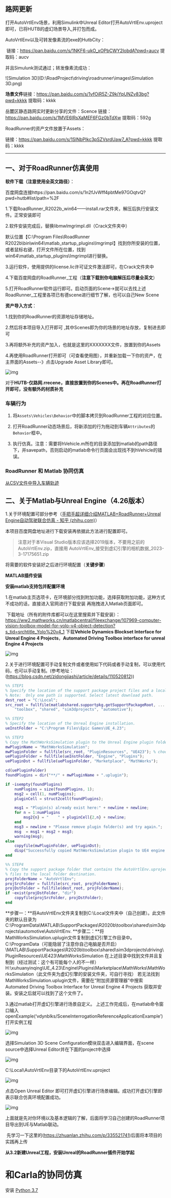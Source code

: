 ## **路网更新**

打开AutoVrtlEnv场景，利用Simulink中Unreal Editor打开AutoVrtlEnv.uproject即可，已将HUTB的虚幻场景导入,并打包而成。

AutoVrtlEnv以及可转发像素流的exe的HutbCity：

​	链接：https://pan.baidu.com/s/1NKF6-ukO_xOPbCWY2IobdA?pwd=aucv 
提取码：aucv

并且Simulunk测试通过；转发像素流成功：

![Simulation 3D](D:\RoadProject\driving\roadrunner\images\Simulation 3D.png)





**场景文件**链接：https://pan.baidu.com/s/1vfOiR5Z-Z9kiYpUNZv83bg?pwd=kkkk 
提取码：kkkk 

岳麓区静态路网实时更新分享的文件：Scence
链接：https://pan.baidu.com/s/1MVE6IRsXaMEF6FGz0bTdXw 
提取码：592g 

RoadRunner的资产文件放置于Assets：

链接：https://pan.baidu.com/s/1SlNbPIkc3pSZVsrdUaw7_A?pwd=kkkk 
提取码：kkkk 

------

## 一、对于RoadRunner仿真使用

**软件下载（注意使用全英文路径）**：

百度网盘连接https://pan.baidu.com/s/1n2fJvWff4pbtMe97GOqtvQ?pwd=hutb#list/path=%2F

1.下载RoadRunner_R2022b_win64——install.rar文件夹，解压后执行安装文件。正常安装即可

2.软件安装完成后，替换libmwlmgrimpl.dll（Crack文件夹中）

默认位置【C:\Program Files\RoadRunner R2022b\bin\win64\matlab_startup_plugins\lmgrimpl】找到你所安装的位置，或者鼠标右键，打开文件所在位置，找到 win64\matlab_startup_plugins\lmgrimpl进行替换。

3.运行软件，使用提供的license.lic许可证文件激活即可，在Crack文件夹中

4.下载百度网盘的RoadRunner_工程（**注意下载到你电脑解压后尽量全英文**）

5.打开RoadRunner软件运行即可。启动页面的Scene->就可以去找上述RoadRunner_工程里各项已有德scene进行细节了解，也可以自己New Scene



**资产导入方式**：

1.找到你的RoadRunner的资源地址存储地址。



2.然后将本项目导入打开即可 ,其中Scenes即为你的场景的地址存放，复制进去即可



3.再将额外补充的资产加入，也就是这里的XXXXXXX文件，放置到你的Assets



4.再使用RoadRunner打开即可（可查看使用图），并重新加载一下你的资产，在主界面的Assets--》点击Upgrade Asset Library即可。



![img](https://github.com/champion123456/driving/blob/master/roadrunner/images/road.png)

对于**HUTB-仅路网.rrecene，直接放置到你的Scenes中。再在RoadRunner打开即可，没有额外的材质补充**



### 车辆行为
1. 将`Assets\Vehicles\Behavior`中的脚本拷贝到RoadRunner工程的对应位置。

2. 打开RoadRunner动态场景后，将新添加的行为拖动到车辆`Attributes`的`Behavior`框中。

3. 执行仿真。注意：需要将hVehicle.m所在的目录添加到matlab的path路径下，并savepath，否则启动的matlab命令行页面会出现找不到hVehicle的错误。


### RoadRunner 和 Matlab 协同仿真

[从CSV文件中导入车辆轨迹](https://ww2.mathworks.cn/help/releases/R2022b/roadrunner-scenario/ug/import-trajectories-from-csv-files.html) 


## 二、关于Matlab与Unreal Engine（4.26版本）

1.关于环境配置可部分参考（[手把手超详细介绍MATLAB+RoadRunner+Unreal Engine自动驾驶联合仿真 - 知乎 (zhihu.com)](https://zhuanlan.zhihu.com/p/335521741)）

  本项目百度网盘地址进行下载安装再依据此方法进行配置即可。

> 注意对于本Visual Studio版本应该选择2019版本，不要用之前的AutoVrtlEnv.zip，直接用 AutoVrtlEnv_接受到虚幻引擎的相机数据_2023-3-17175651.zip

将需要的软件安装好之后进行环境配置（**关键步骤**）

**MATLAB插件安装**

**安装matlab支持包并配置环境**

1.在matlab主页选项卡，在环境部分找到附加功能，选择获取附加功能，这种方式不成功的话，直接进入官网进行下载安装 再拖拽进入Matlab页面即可。

​	下载地址（所有的附件库都可以在这里搜索并下载安装）：https://ww2.mathworks.cn/matlabcentral/fileexchange/107969-computer-vision-toolbox-model-for-yolo-v4-object-detection?s_tid=srchtitle_Yolo%20v4_1 下载**Vehicle Dynamics Blockset Interface for Unreal Engine 4 Projects**，**Automated Driving Toolbox interface for unreal Engine 4 Projects**

![img](https://github.com/champion123456/driving/blob/master/roadrunner/images/matlab1.png)



2.关于进行环境配置可手动复制文件或者使用如下代码或者手动复制，可以使用代码，也可以手动复制。(参考地址：(https://blog.csdn.net/zidongjiashi/article/details/110520812))

```matlab
%% STEP1
% Specify the location of the support package project files and a local folder destination
% Note:  Only one path is supported. Select latest download path.
dest_root = "C:\Local";
src_root = fullfile(matlabshared.supportpkg.getSupportPackageRoot, ...
    "toolbox", "shared", "sim3dprojects", "automotive");

%% STEP2
% Specify the location of the Unreal Engine installation.
ueInstFolder = "C:\Program Files\Epic Games\UE_4.23";

%% STEP3
% Copy the MathWorksSimulation plugin to the Unreal Engine plugin folder.
mwPluginName = "MathWorksSimulation";
mwPluginFolder = fullfile(src_root, "PluginResources", "UE423"); % choose UE version
uePluginFolder = fullfile(ueInstFolder, "Engine", "Plugins");
uePluginDst = fullfile(uePluginFolder, "Marketplace", "MathWorks");

cd(uePluginFolder)
foundPlugins = dir("**/" + mwPluginName + ".uplugin");

if ~isempty(foundPlugins)
    numPlugins = size(foundPlugins, 1);
    msg2 = cell(1, numPlugins);
    pluginCell = struct2cell(foundPlugins);

    msg1 = "Plugin(s) already exist here:" + newline + newline;
    for n = 1:numPlugins
        msg2{n} = "    " + pluginCell{2,n} + newline;
    end
    msg3 = newline + "Please remove plugin folder(s) and try again.";
    msg  = msg1 + msg2 + msg3;
    warning(msg);
else
    copyfile(mwPluginFolder, uePluginDst);
    disp("Successfully copied MathWorksSimulation plugin to UE4 engine plugins!")
end

%% STEP4
% Copy the support package folder that contains the AutoVrtlEnv.uproject
% files to the local folder destination.
projFolderName = "AutoVrtlEnv";
projSrcFolder = fullfile(src_root, projFolderName);
projDstFolder = fullfile(dest_root, projFolderName);
if ~exist(projDstFolder, "dir")
    copyfile(projSrcFolder, projDstFolder);
end

```

**步骤一：**将AutoVrtlEnv文件夹复制到C:\Local文件夹中（自己创建）。此文件夹的默认目录为C:\ProgramData\MATLAB\SupportPackages\R2020b\toolbox\shared\sim3dprojects\automotive\AutoVrtlEnv.
**步骤二：**将MathWorksSimulation.uplugin文件复制到虚幻引擎工作目录中。C:\ProgramData（可能隐层了注意你自己电脑是否开启）\MATLAB\SupportPackages\R2020b\toolbox\shared\sim3dprojects\driving\PluginResources\UE423\MathWorksSimulation
在上述目录中找到文件并且复制到（经过测试：这个有可能每个人的不一样）
H:\xuhuanyinqing\UE_4.23\Engine\Plugins\Marketplace\MathWorks\MathWorksSimulation（此文件夹为虚幻引擎的安装文件夹，可自行寻找）
若无法找到MathWorksSimulation.uplugin文件，需要在“附加资源管理器”中搜索Automated Driving Toolbox Interface for Unreal Engine 4 Projects 获取并安装。安装之后就可以找到了这个文件了。



3.通过matlab打开虚幻引擎进行场景自定义。
上述工作完成后，在matlab命令窗口输入openExample(‘vdynblks/SceneInterrogationReferenceApplicationExample’)打开实例工程

![img](https://github.com/champion123456/driving/blob/master/roadrunner/images/matlab2.png)

选择Simulation 3D Scene Configuration模块双击进入编辑界面，在scene source中选择Unreal Editor并在下面的project中选择

![img](https://github.com/champion123456/driving/blob/master/roadrunner/images/matlab3.png)

C:\Local\AutoVrtlEnv目录下的AutoVrtlEnv.uproject

![img](https://github.com/champion123456/driving/blob/master/roadrunner/images/matlab4.png)

点击Open Unreal Editor 即可打开虚幻引擎进行场景编辑。成功打开虚幻引擎即表示联合仿真环境配置成功。

![img](https://github.com/champion123456/driving/blob/master/roadrunner/images/matlab5.png)



上面就是先对你环境以及基本逻辑的了解，后面将学习自己创建的RoadRunner项目导出到UE与Matlab联动。

​			先学习一下这里的(https://zhuanlan.zhihu.com/p/335521741)后面将本项目的实践再上传

**从3.2新建Unreal工程，安装Unreal的RoadRunner插件开始学起**

# 和Carla的协同仿真

安装 [Python 3.7](C:\Users\Administrator\AppData\Local\Programs\Python\Python37\python.exe)
